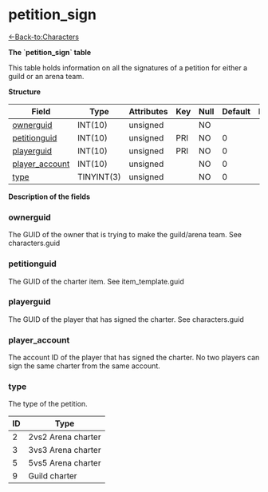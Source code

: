 # petition\_sign

[<-Back-to:Characters](database-characters.md)

**The \`petition\_sign\` table**

This table holds information on all the signatures of a petition for either a guild or an arena team.

**Structure**

| Field               | Type       | Attributes | Key | Null | Default | Extra | Comment |
|---------------------|------------|------------|-----|------|---------|-------|---------|
| [ownerguid][1]      | INT(10)    | unsigned   |     | NO   |         |       |         |
| [petitionguid][2]   | INT(10)    | unsigned   | PRI | NO   | 0       |       |         |
| [playerguid][3]     | INT(10)    | unsigned   | PRI | NO   | 0       |       |         |
| [player_account][4] | INT(10)    | unsigned   |     | NO   | 0       |       |         |
| [type][5]           | TINYINT(3) | unsigned   |     | NO   | 0       |       |         |

[1]: #ownerguid
[2]: #petitionguid
[3]: #playerguid
[4]: #player_account
[5]: #type

**Description of the fields**

### ownerguid

The GUID of the owner that is trying to make the guild/arena team. See characters.guid

### petitionguid

The GUID of the charter item. See item\_template.guid

### playerguid

The GUID of the player that has signed the charter. See characters.guid

### player\_account

The account ID of the player that has signed the charter. No two players can sign the same charter from the same account.

### type

The type of the petition.

| ID | Type               |
|----|--------------------|
| 2  | 2vs2 Arena charter |
| 3  | 3vs3 Arena charter |
| 5  | 5vs5 Arena charter |
| 9  | Guild charter      |
